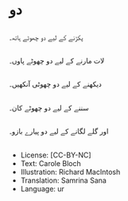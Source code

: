 # دو

##
پکڑنے کے لیے دو چھوٹے ہاتھ۔

##
لات مارنے کے لیے دو چھوٹے پاوں۔

##
دیکھنے کے لیے دو چھوٹی آنکھیں۔

##
سننے کے لیے دو چھوٹے کان۔

##
اور گلے لگانے کے لیے دو پیارے بازو۔

##
* License: [CC-BY-NC]
* Text: Carole Bloch
* Illustration: Richard MacIntosh
* Translation: Samrina Sana
* Language: ur
